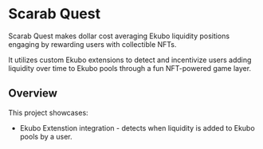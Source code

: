 # Scarab Quest

Scarab Quest makes dollar cost averaging Ekubo liquidity positions engaging by rewarding users with collectible NFTs.

It utilizes custom Ekubo extensions to detect and incentivize users adding liquidity over time to Ekubo pools through a fun NFT-powered game layer.

## Overview

This project showcases:

- Ekubo Extenstion integration - detects when liquidity is added to Ekubo pools by a user.
